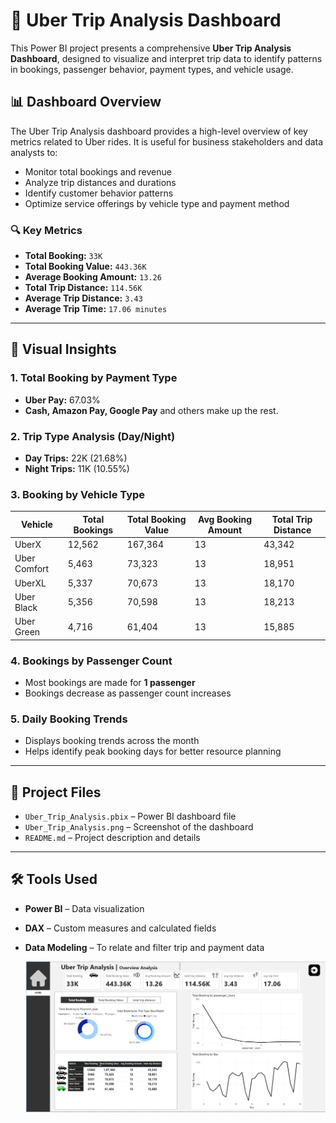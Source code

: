 # 🚗 Uber Trip Analysis Dashboard

This Power BI project presents a comprehensive **Uber Trip Analysis Dashboard**, designed to visualize and interpret trip data to identify patterns in bookings, passenger behavior, payment types, and vehicle usage.

## 📊 Dashboard Overview

The Uber Trip Analysis dashboard provides a high-level overview of key metrics related to Uber rides. It is useful for business stakeholders and data analysts to:

- Monitor total bookings and revenue  
- Analyze trip distances and durations  
- Identify customer behavior patterns  
- Optimize service offerings by vehicle type and payment method

### 🔍 Key Metrics

- **Total Booking:** `33K`  
- **Total Booking Value:** `443.36K`  
- **Average Booking Amount:** `13.26`  
- **Total Trip Distance:** `114.56K`  
- **Average Trip Distance:** `3.43`  
- **Average Trip Time:** `17.06 minutes`

---

## 📌 Visual Insights

### 1. Total Booking by Payment Type
- **Uber Pay:** 67.03%  
- **Cash, Amazon Pay, Google Pay** and others make up the rest.

### 2. Trip Type Analysis (Day/Night)
- **Day Trips:** 22K (21.68%)  
- **Night Trips:** 11K (10.55%)

### 3. Booking by Vehicle Type

| Vehicle        | Total Bookings | Total Booking Value | Avg Booking Amount | Total Trip Distance |
|----------------|----------------|----------------------|---------------------|----------------------|
| UberX          | 12,562         | 167,364              | 13                  | 43,342               |
| Uber Comfort   | 5,463          | 73,323               | 13                  | 18,951               |
| UberXL         | 5,337          | 70,673               | 13                  | 18,170               |
| Uber Black     | 5,356          | 70,598               | 13                  | 18,213               |
| Uber Green     | 4,716          | 61,404               | 13                  | 15,885               |

### 4. Bookings by Passenger Count
- Most bookings are made for **1 passenger**  
- Bookings decrease as passenger count increases

### 5. Daily Booking Trends
- Displays booking trends across the month  
- Helps identify peak booking days for better resource planning

---

## 📁 Project Files

- `Uber_Trip_Analysis.pbix` – Power BI dashboard file  
- `Uber_Trip_Analysis.png` – Screenshot of the dashboard  
- `README.md` – Project description and details  

---

## 🛠 Tools Used

- **Power BI** – Data visualization  
- **DAX** – Custom measures and calculated fields  
- **Data Modeling** – To relate and filter trip and payment data

    ![Uber Trip Analysis Dashboard](Uber_Trip_Analysis.png)

